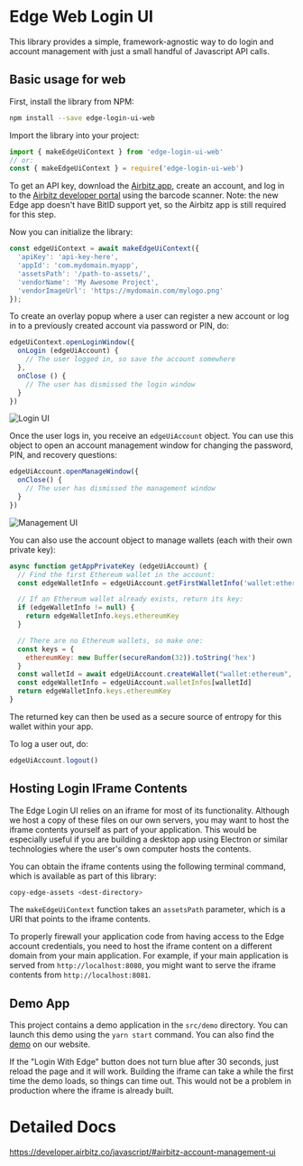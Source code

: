 # Edge Web Login UI

This library provides a simple, framework-agnostic way to do login and account management with just a small handful of Javascript API calls.

## Basic usage for web

First, install the library from NPM:

```sh
npm install --save edge-login-ui-web
```

Import the library into your project:

```js
import { makeEdgeUiContext } from 'edge-login-ui-web'
// or:
const { makeEdgeUiContext } = require('edge-login-ui-web')
```

To get an API key, download the [Airbitz app](https://airbitz.co/app), create an account, and log in to the [Airbitz developer portal](https://developer.airbitz.co) using the barcode scanner. Note: the new Edge app doesn't have BitID support yet, so the Airbitz app is still required for this step.

Now you can initialize the library:

```js
const edgeUiContext = await makeEdgeUiContext({
  'apiKey': 'api-key-here',
  'appId': 'com.mydomain.myapp',
  'assetsPath': '/path-to-assets/',
  'vendorName': 'My Awesome Project',
  'vendorImageUrl': 'https://mydomain.com/mylogo.png'
});
```

To create an overlay popup where a user can register a new account or log in to a previously created account via password or PIN, do:

```js
edgeUiContext.openLoginWindow({
  onLogin (edgeUiAccount) {
    // The user logged in, so save the account somewhere
  },
  onClose () {
    // The user has dismissed the login window
  }
})
```

![Login UI](https://airbitz.co/go/wp-content/uploads/2016/08/Screen-Shot-2016-08-26-at-12.50.04-PM.png)

Once the user logs in, you receive an `edgeUiAccount` object. You can use this object to open an account management window for changing the password, PIN, and recovery questions:

```js
edgeUiAccount.openManageWindow({
  onClose() {
    // The user has dismissed the management window
  }
})
```

![Management UI](https://airbitz.co/go/wp-content/uploads/2016/08/Screen-Shot-2016-08-26-at-12.50.26-PM.png)

You can also use the account object to manage wallets (each with their own private key):

```js
async function getAppPrivateKey (edgeUiAccount) {
  // Find the first Ethereum wallet in the account:
  const edgeWalletInfo = edgeUiAccount.getFirstWalletInfo('wallet:ethereum')

  // If an Ethereum wallet already exists, return its key:
  if (edgeWalletInfo != null) {
    return edgeWalletInfo.keys.ethereumKey
  }

  // There are no Ethereum wallets, so make one:
  const keys = {
    ethereumKey: new Buffer(secureRandom(32)).toString('hex')
  }
  const walletId = await edgeUiAccount.createWallet("wallet:ethereum", keys)
  const edgeWalletInfo = edgeUiAccount.walletInfos[walletId]
  return edgeWalletInfo.keys.ethereumKey
}
```

The returned key can then be used as a secure source of entropy for this wallet within your app.

To log a user out, do:

```js
edgeUiAccount.logout()
```

## Hosting Login IFrame Contents

The Edge Login UI relies on an iframe for most of its functionality. Although we host a copy of these files on our own servers, you may want to host the iframe contents yourself as part of your application. This would be especially useful if you are building a desktop app using Electron or similar technologies where the user's own computer hosts the contents.

You can obtain the iframe contents using the following terminal command, which is available as part of this library:

```sh
copy-edge-assets <dest-directory>
```

The `makeEdgeUiContext` function takes an `assetsPath` parameter, which is a URI that points to the iframe contents.

To properly firewall your application code from having access to the Edge account credentials, you need to host the iframe content on a different domain from your main application. For example, if your main application is served from `http://localhost:8080`, you might want to serve the iframe contents from `http://localhost:8081`.

## Demo App

This project contains a demo application in the `src/demo` directory. You can launch this demo using the `yarn start` command. You can also find the [demo](https://developer.airbitz.co/jsuisample) on our website.

If the "Login With Edge" button does not turn blue after 30 seconds, just reload the page and it will work. Building the iframe can take a while the first time the demo loads, so things can time out. This would not be a problem in production where the iframe is already built.

# Detailed Docs

https://developer.airbitz.co/javascript/#airbitz-account-management-ui
